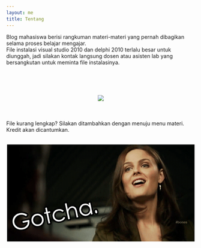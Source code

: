 ```yaml
---
layout: me
title: Tentang
---
```


Blog mahasiswa berisi rangkuman materi-materi yang pernah dibagikan selama proses belajar mengajar.
<br>
File instalasi visual studio 2010 dan delphi 2010 terlalu besar untuk diunggah, jadi silakan kontak langsung dosen atau asisten lab yang bersangkutan untuk meminta file instalasinya.

<br>
<br>
<br>
<p align="center">
  <img src="http://25.media.tumblr.com/cce030580eb85f0592d3741ea19cee21/tumblr_mw82km61sp1rpike2o1_500.gif" width="400" />
</p>
<br>
<br>
File kurang lengkap? Silakan ditambahkan dengan menuju menu materi. Kredit akan dicantumkan.

<br>
<br>
<p align="center">
  <img src="../images/things-that-bounce-thursday-18.gif" />
</p>
<br>
<br>
